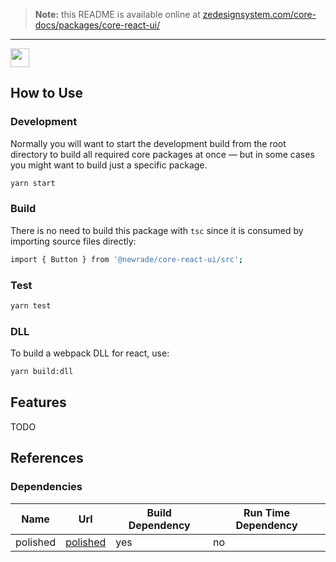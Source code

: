 > **Note:** this README is available online at
> [zedesignsystem.com/core-docs/packages/core-react-ui/](https://zedesignsystem.com/core-docs/packages/core-react-ui/)

---

<div style="display: grid; width: fit-content; gap: 20px; grid-auto-flow: column;">
  <img height="30" src="/core-docs-assets/reactjs-logo-standard.svg"/>
</div>

## How to Use

### Development

Normally you will want to start the development build from the root directory to
build all required core packages at once — but in some cases you might want to
build just a specific package.

```bash
yarn start
```

### Build

There is no need to build this package with `tsc` since it is consumed by
importing source files directly:

```bash
import { Button } from '@newrade/core-react-ui/src';
```

### Test

```bash
yarn test
```

### DLL

To build a webpack DLL for react, use:

```bash
yarn build:dll
```

## Features

TODO

## References

### Dependencies

| Name     | Url                                                       | Build Dependency | Run Time Dependency |
| -------- | --------------------------------------------------------- | ---------------- | ------------------- |
| polished | [polished](https://github.com/styled-components/polished) | yes              | no                  |

